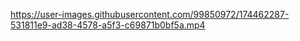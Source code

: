 

https://user-images.githubusercontent.com/99850972/174462287-531811e9-ad38-4578-a5f3-c69871b0bf5a.mp4

